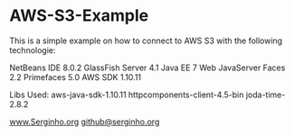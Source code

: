 # AWS-S3-Example
This is a simple example on how to connect to AWS S3 with the following technologie:

NetBeans IDE 8.0.2 GlassFish Server 4.1 Java EE 7 Web JavaServer Faces 2.2 Primefaces 5.0 AWS SDK 1.10.11

Libs Used:
aws-java-sdk-1.10.11
httpcomponents-client-4.5-bin
joda-time-2.8.2

www.Serginho.org github@serginho.org
